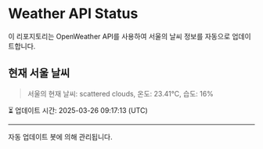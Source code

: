 
# Weather API Status

이 리포지토리는 OpenWeather API를 사용하여 서울의 날씨 정보를 자동으로 업데이트합니다.

## 현재 서울 날씨
> 서울의 현재 날씨: scattered clouds, 온도: 23.41°C, 습도: 16%

⏳ 업데이트 시간: 2025-03-26 09:17:13 (UTC)

---
자동 업데이트 봇에 의해 관리됩니다.
